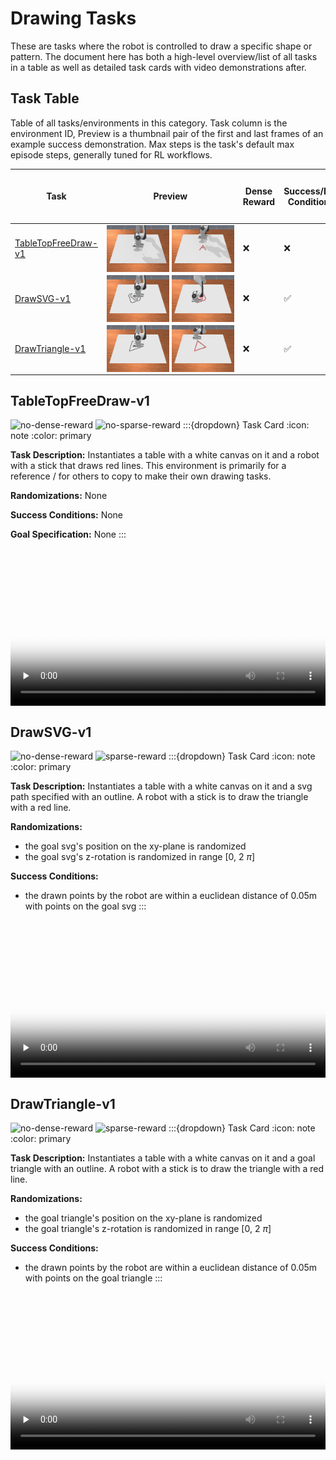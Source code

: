 <!-- THIS IS ALL GENERATED DOCUMENTATION. DO NOT MODIFY THIS FILE -->
[asset-badge]: https://img.shields.io/badge/download%20asset-yes-blue.svg
[dense-reward-badge]: https://img.shields.io/badge/dense%20reward-yes-green.svg
[sparse-reward-badge]: https://img.shields.io/badge/sparse%20reward-yes-green.svg
[no-dense-reward-badge]: https://img.shields.io/badge/dense%20reward-no-red.svg
[no-sparse-reward-badge]: https://img.shields.io/badge/sparse%20reward-no-red.svg
[demos-badge]: https://img.shields.io/badge/demos-yes-green.svg
# Drawing Tasks

These are tasks where the robot is controlled to draw a specific shape or pattern.
The document here has both a high-level overview/list of all tasks in a table as well as detailed task cards with video demonstrations after.

## Task Table
Table of all tasks/environments in this category. Task column is the environment ID, Preview is a thumbnail pair of the first and last frames of an example success demonstration. Max steps is the task's default max episode steps, generally tuned for RL workflows.
<table class="table">
<thead>
<tr class="row-odd">
<th class="head"><p>Task</p></th>
<th class="head"><p>Preview</p></th>
<th class="head"><p>Dense Reward</p></th>
<th class="head"><p>Success/Fail Conditions</p></th>
<th class="head"><p>Demos</p></th>
<th class="head"><p>Max Episode Steps</p></th>
</tr>
</thead>
<tbody>
<tr class="row-odd">
<td><p><a href="#tabletopfreedraw-v1">TableTopFreeDraw-v1</a></p></td>
<td><div style='display:flex;gap:4px;align-items:center'><img style='min-width:min(50%, 100px);max-width:100px;height:auto' src='../../_static/env_thumbnails/TableTopFreeDraw-v1_rt_thumb_first.png' alt='TableTopFreeDraw-v1'> <img style='min-width:min(50%, 100px);max-width:100px;height:auto' src='../../_static/env_thumbnails/TableTopFreeDraw-v1_rt_thumb_last.png' alt='TableTopFreeDraw-v1'></div></td>
<td><p>❌</p></td>
<td><p>❌</p></td>
<td><p>❌</p></td>
<td><p>1000</p></td>
</tr>
<tr class="row-odd">
<td><p><a href="#drawsvg-v1">DrawSVG-v1</a></p></td>
<td><div style='display:flex;gap:4px;align-items:center'><img style='min-width:min(50%, 100px);max-width:100px;height:auto' src='../../_static/env_thumbnails/DrawSVG-v1_rt_thumb_first.png' alt='DrawSVG-v1'> <img style='min-width:min(50%, 100px);max-width:100px;height:auto' src='../../_static/env_thumbnails/DrawSVG-v1_rt_thumb_last.png' alt='DrawSVG-v1'></div></td>
<td><p>❌</p></td>
<td><p>✅</p></td>
<td><p>❌</p></td>
<td><p>500</p></td>
</tr>
<tr class="row-odd">
<td><p><a href="#drawtriangle-v1">DrawTriangle-v1</a></p></td>
<td><div style='display:flex;gap:4px;align-items:center'><img style='min-width:min(50%, 100px);max-width:100px;height:auto' src='../../_static/env_thumbnails/DrawTriangle-v1_rt_thumb_first.png' alt='DrawTriangle-v1'> <img style='min-width:min(50%, 100px);max-width:100px;height:auto' src='../../_static/env_thumbnails/DrawTriangle-v1_rt_thumb_last.png' alt='DrawTriangle-v1'></div></td>
<td><p>❌</p></td>
<td><p>✅</p></td>
<td><p>❌</p></td>
<td><p>300</p></td>
</tr>
</tbody>
</table>

## TableTopFreeDraw-v1

![no-dense-reward][no-dense-reward-badge]
![no-sparse-reward][no-sparse-reward-badge]
:::{dropdown} Task Card
:icon: note
:color: primary

**Task Description:**
Instantiates a table with a white canvas on it and a robot with a stick that draws red lines. This environment is primarily for a reference / for others to copy
to make their own drawing tasks.

**Randomizations:**
None

**Success Conditions:**
None

**Goal Specification:**
None
:::

<div style="display: flex; justify-content: center;">
<video preload="none" controls="True" width="100%" style="max-width: min(100%, 512px);" poster="../../_static/env_thumbnails/TableTopFreeDraw-v1_rt_thumb_first.png">
<source src="https://github.com/haosulab/ManiSkill/raw/main/figures/environment_demos/TableTopFreeDraw-v1_rt.mp4" type="video/mp4">
</video>
</div>

## DrawSVG-v1

![no-dense-reward][no-dense-reward-badge]
![sparse-reward][sparse-reward-badge]
:::{dropdown} Task Card
:icon: note
:color: primary

**Task Description:**
Instantiates a table with a white canvas on it and a svg path specified with an outline. A robot with a stick is to draw the triangle with a red line.

**Randomizations:**
- the goal svg's position on the xy-plane is randomized
- the goal svg's z-rotation is randomized in range [0, 2 $\pi$]

**Success Conditions:**
- the drawn points by the robot are within a euclidean distance of 0.05m with points on the goal svg
:::

<div style="display: flex; justify-content: center;">
<video preload="none" controls="True" width="100%" style="max-width: min(100%, 512px);" poster="../../_static/env_thumbnails/DrawSVG-v1_rt_thumb_first.png">
<source src="https://github.com/haosulab/ManiSkill/raw/figures/environment_demos/DrawSVG-v1_rt.mp4" type="video/mp4">
</video>
</div>

## DrawTriangle-v1

![no-dense-reward][no-dense-reward-badge]
![sparse-reward][sparse-reward-badge]
:::{dropdown} Task Card
:icon: note
:color: primary

**Task Description:**
Instantiates a table with a white canvas on it and a goal triangle with an outline. A robot with a stick is to draw the triangle with a red line.

**Randomizations:**
- the goal triangle's position on the xy-plane is randomized
- the goal triangle's z-rotation is randomized in range [0, 2 $\pi$]

**Success Conditions:**
- the drawn points by the robot are within a euclidean distance of 0.05m with points on the goal triangle
:::

<div style="display: flex; justify-content: center;">
<video preload="none" controls="True" width="100%" style="max-width: min(100%, 512px);" poster="../../_static/env_thumbnails/DrawTriangle-v1_rt_thumb_first.png">
<source src="https://github.com/haosulab/ManiSkill/raw/figures/environment_demos/DrawTriangle-v1_rt.mp4" type="video/mp4">
</video>
</div>

